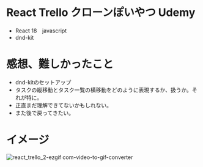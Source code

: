 # React Trello クローンぽいやつ Udemy
- React 18　javascript
- dnd-kit

# 感想、難しかったこと
- dnd-kitのセットアップ
- タスクの縦移動とタスク一覧の横移動をどのように表現するか、扱うか。それが特に。
- 正直まだ理解できてないかもしれない。
- また後で戻ってきたい。

# イメージ
![react_trello_2-ezgif com-video-to-gif-converter](https://github.com/torihazi/react_trello/assets/71245205/29ceb598-1b9c-4c84-8adb-eb956b2d57b5)
